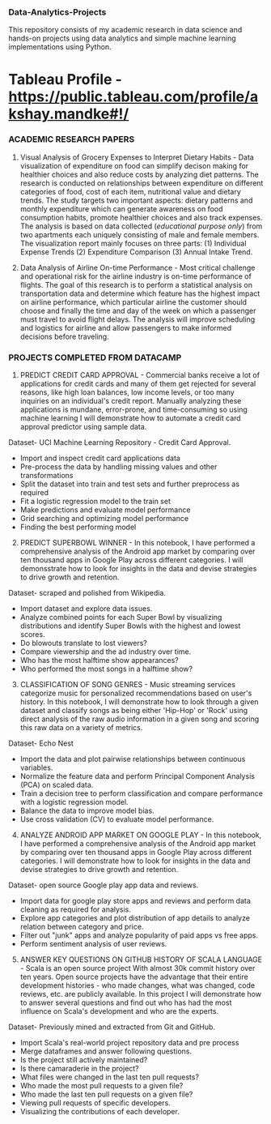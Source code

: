 ### Data-Analytics-Projects
This repository consists of my academic research in data science and hands-on projects using data analytics and simple machine learning implementations using Python.

# Tableau Profile - https://public.tableau.com/profile/akshay.mandke#!/

### ACADEMIC RESEARCH PAPERS
1. Visual Analysis of Grocery Expenses to Interpret Dietary Habits - 
Data visualization of expenditure on food can simplify decison making for healthier choices and also reduce costs by analyzing diet patterns. The research is conducted on relationships between expenditure on different categories of food, cost of each item, nutritional value and dietary trends. The study targets two important aspects: dietary patterns and monthly expenditure which can generate awareness on food consumption habits, promote healthier choices and also track expenses. The analysis is based on data collected (_educational purpose only_) from two apartments each uniquely consisting of male and female members. The visualization report mainly focuses on three parts: (1) Individual Expense Trends (2) Expenditure Comparison (3) Annual Intake Trend.

2. Data Analysis of Airline On-time Performance - 
Most critical challenge and operational risk for the airline industry is on-time performance of flights. The goal of this research is to perform a statistical analysis on transportation data and determine which feature has the highest impact on airline performance, which particular airline the customer should choose and finally the time and day of the week on which a passenger must travel to avoid flight delays. The analysis will improve scheduling and logistics for airline and allow passengers to make informed decisions before traveling. 

### PROJECTS COMPLETED FROM DATACAMP
1. PREDICT CREDIT CARD APPROVAL - 
Commercial banks receive a lot of applications for credit cards and many of them get rejected for several reasons, like high loan balances, low income levels, or too many inquiries on an individual's credit report. Manually analyzing these applications is mundane, error-prone, and time-consuming so using machine learning I will demonstrate how to automate a credit card approval predictor using sample data.

Dataset- UCI Machine Learning Repository - Credit Card Approval.

* Import and inspect credit card applications data
* Pre-process the data by handling missing values and other transformations
* Split the dataset into train and test sets and further preprocess as required
* Fit a logistic regression model to the train set
* Make predictions and evaluate model performance
* Grid searching and optimizing model performance
* Finding the best performing model

2. PREDICT SUPERBOWL WINNER - 
In this notebook, I have performed a comprehensive analysis of the Android app market by comparing over ten thousand apps in Google Play across different categories. I will demonsstrate how to look for insights in the data and devise strategies to drive growth and retention.

Dataset- scraped and polished from Wikipedia. 

* Import dataset and explore data issues.
* Analyze combined points for each Super Bowl by visualizing distributions and identify Super Bowls with the highest and lowest scores.
* Do blowouts translate to lost viewers?
* Compare viewership and the ad industry over time.
* Who has the most halftime show appearances?
* Who performed the most songs in a halftime show?

3. CLASSIFICATION OF SONG GENRES - 
Music streaming services categorize music for personalized recommendations based on user's history. In this notebook, I will demonstrate how to look through a given dataset and classify songs as being either 'Hip-Hop' or 'Rock' using direct analysis of the raw audio information in a given song and scoring this raw data on a variety of metrics.

Dataset- Echo Nest

* Import the data and plot pairwise relationships between continuous variables.
* Normalize the feature data and perform Principal Component Analysis (PCA) on scaled data.
* Train a decision tree to perform classification and compare performance with a logistic regression model.
* Balance the data to improve model bias.
* Use cross validation (CV) to evaluate model performance.

4. ANALYZE ANDROID APP MARKET ON GOOGLE PLAY - 
In this notebook, I have performed a comprehensive analysis of the Android app market by comparing over ten thousand apps in Google Play across different categories. I will demonstrate how to look for insights in the data and devise strategies to drive growth and retention.

Dataset- open source Google play app data and reviews.

* Import data for google play store apps and reviews and perform data cleaning as required for analysis.
* Explore app categories and plot distribution of app details to analyze relation between category and price.
* Filter out "junk" apps and analyze popularity of paid apps vs free apps.
* Perform sentiment analysis of user reviews.

5. ANSWER KEY QUESTIONS ON GITHUB HISTORY OF SCALA LANGUAGE - 
Scala is an open source project With almost 30k commit history over ten years. Open source projects have the advantage that their entire development histories - who made changes, what was changed, code reviews, etc. are publicly available. In this project I will demonstrate how to answer several questions and find out who has had the most influence on Scala's development and who are the experts. 

Dataset- Previously mined and extracted from Git and GitHub.

* Import Scala's real-world project repository data and pre process
* Merge dataframes and answer following questions.
* Is the project still actively maintained?
* Is there camaraderie in the project?
* What files were changed in the last ten pull requests?
* Who made the most pull requests to a given file?
* Who made the last ten pull requests on a given file?
* Viewing pull requests of specific developers.
* Visualizing the contributions of each developer.
